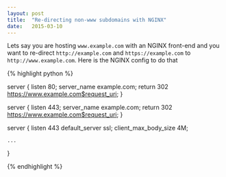 ```yaml
---
layout: post
title:  "Re-directing non-www subdomains with NGINX"
date:   2015-03-10
---
```


Lets say you are hosting `www.example.com` with an NGINX front-end and you want to re-direct
`http://example.com` and `https://example.com` to `http://www.example.com`. Here is the NGINX config to do that


{% highlight python %}

server {
	listen 80;
	server_name example.com;
	return 302 https://www.example.com$request_uri;
}

server {
	listen 443;
	server_name example.com;
	return 302 https://www.example.com$request_uri;
}

server {
	listen	443 default_server ssl;
	client_max_body_size	4M;
	
	...

}

{% endhighlight %}

